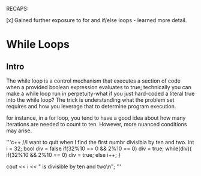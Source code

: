 RECAPS:

[x] Gained further exposure to for and if/else loops - learned more detail. 

# While Loops

## Intro

The while loop is a control mechanism that executes a section of code when a provided boolean expression evaluates to true;
technically you can make a while loop run in perpetuity-what if you just hard-coded a literal true into the while loop?
The trick is understanding what the problem set requires and how you leverage that to determine program execution. 

for instance, in a for loop, you tend to have a good idea about how many iterations are needed to count to ten. However, more nuanced conditions may arise. 

'''c++
//I want to quit when I find the first numbr divisibla by ten and two.
int i = 32;
bool div = false
if(32%10 == 0 && 2%10 == 0) div = true;
while(div){
	if(32%10 && 2%10 == 0) div = true;
	else i++;
}

cout << i << " is divisible by ten and two\n";
'''


